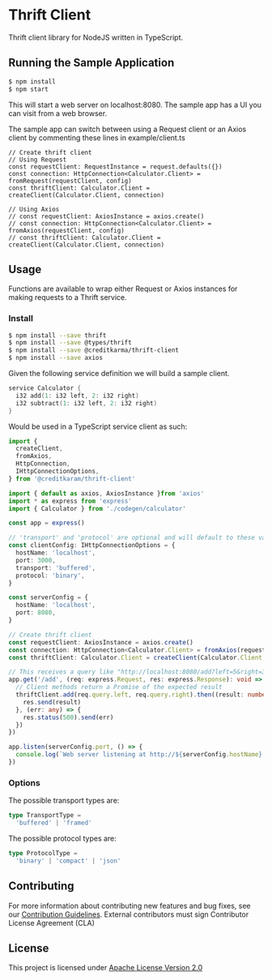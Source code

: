 # Thrift Client

Thrift client library for NodeJS written in TypeScript.


## Running the Sample Application

```sh
$ npm install
$ npm start
```

This will start a web server on localhost:8080. The sample app has a UI you can visit from a web browser.

The sample app can switch between using a Request client or an Axios client by commenting these lines in example/client.ts

```
// Create thrift client
// Using Request
const requestClient: RequestInstance = request.defaults({})
const connection: HttpConnection<Calculator.Client> = fromRequest(requestClient, config)
const thriftClient: Calculator.Client = createClient(Calculator.Client, connection)

// Using Axios
// const requestClient: AxiosInstance = axios.create()
// const connection: HttpConnection<Calculator.Client> = fromAxios(requestClient, config)
// const thriftClient: Calculator.Client = createClient(Calculator.Client, connection)
```

## Usage

Functions are available to wrap either Request or Axios instances for making requests to a Thrift service.

### Install

```sh
$ npm install --save thrift
$ npm install --save @types/thrift
$ npm install --save @creditkarma/thrift-client
$ npm install --save axios
```

Given the following service definition we will build a sample client.

```c
service Calculator {
  i32 add(1: i32 left, 2: i32 right)
  i32 subtract(1: i32 left, 2: i32 right)
}
```

Would be used in a TypeScript service client as such:

```typescript
import {
  createClient,
  fromAxios,
  HttpConnection,
  IHttpConnectionOptions,
} from '@creditkaram/thrift-client'

import { default as axios, AxiosInstance }from 'axios'
import * as express from 'express'
import { Calculator } from './codegen/calculator'

const app = express()

// 'transport' and 'protocol' are optional and will default to these values
const clientConfig: IHttpConnectionOptions = {
  hostName: 'localhost',
  port: 3000,
  transport: 'buffered',
  protocol: 'binary',
}

const serverConfig = {
  hostName: 'localhost',
  port: 8080,
}

// Create thrift client
const requestClient: AxiosInstance = axios.create()
const connection: HttpConnection<Calculator.Client> = fromAxios(requestClient, clientConfig)
const thriftClient: Calculator.Client = createClient(Calculator.Client, connection)

// This receives a query like "http://localhost:8080/add?left=5&right=3"
app.get('/add', (req: express.Request, res: express.Response): void => {
  // Client methods return a Promise of the expected result
  thriftClient.add(req.query.left, req.query.right).then((result: number) => {
    res.send(result)
  }, (err: any) => {
    res.status(500).send(err)
  })
})

app.listen(serverConfig.port, () => {
  console.log(`Web server listening at http://${serverConfig.hostName}:${serverConfig.port}`)
})
```

### Options

The possible transport types are:

```typescript
type TransportType =
  'buffered' | 'framed'
```

The possible protocol types are:

```typescript
type ProtocolType =
  'binary' | 'compact' | 'json'
```

## Contributing

For more information about contributing new features and bug fixes, see our [Contribution Guidelines](https://github.com/creditkarma/CONTRIBUTING.md).
External contributors must sign Contributor License Agreement (CLA)

## License

This project is licensed under [Apache License Version 2.0](./LICENSE)

